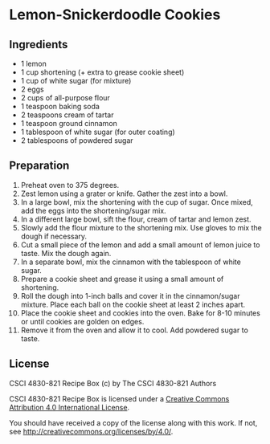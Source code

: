 # Lemon-Snickerdoodle Cookies

## Ingredients

*   1 lemon
*   1 cup shortening (+ extra to grease cookie sheet)
*   1 cup of white sugar (for mixture)
*   2 eggs
*   2 cups of all-purpose flour
*   1 teaspoon baking soda
*   2 teaspoons cream of tartar
*   1 teaspoon ground cinnamon
*   1 tablespoon of white sugar (for outer coating)
*   2 tablespoons of powdered sugar

## Preparation

1.  Preheat oven to 375 degrees. 
2.  Zest lemon using a grater or knife. Gather the zest into a bowl.
3.  In a large bowl, mix the shortening with the cup of sugar. Once mixed, add
    the eggs into the shortening/sugar mix.
4.  In a different large bowl, sift the flour, cream of tartar and lemon zest. 
5.  Slowly add the flour mixture to the shortening mix. Use gloves to mix the 
    dough if necessary.
6.  Cut a small piece of the lemon and add a small amount of lemon juice to 
    taste. Mix the dough again.
7.  In a separate bowl, mix the cinnamon with the tablespoon of white sugar.
8.  Prepare a cookie sheet and grease it using a small amount of shortening.
9.  Roll the dough into 1-inch balls and cover it in the cinnamon/sugar mixture.
    Place each ball on the cookie sheet at least 2 inches apart.
10.	 Place the cookie sheet and cookies into the oven. Bake for 8-10 minutes or 
    until cookies are golden on edges.
11.	 Remove it from the oven and allow it to cool. Add powdered sugar to taste.

## License

CSCI 4830-821 Recipe Box (c) by The CSCI 4830-821 Authors

CSCI 4830-821 Recipe Box is licensed under a [Creative Commons Attribution 4.0
International License](http://creativecommons.org/licenses/by/4.0/).

You should have received a copy of the license along with this
work.  If not, see <http://creativecommons.org/licenses/by/4.0/>.
